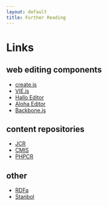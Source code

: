 ```yaml
---
layout: default
title: Further Reading
---
```


# Links

## web editing components

*   [create.js][1]
*   [VIE.js][2]
*   [Hallo Editor][3]
*   [Aloha Editor][4]
*   [Backbone.js][5]

## content repositories

*   [JCR][6]
*   [CMIS][7]
*   [PHPCR][8]

## other

*   [RDFa][9]
*   [Stanbol][9]

 [1]: http://createjs.org/
 [2]: http://viejs.org/
 [3]: http://hallojs.org/
 [4]: http://aloha-editor.org/
 [5]: http://backbonejs.org/
 [6]: http://jcp.org/en/jsr/detail?id=283
 [7]: https://www.oasis-open.org/committees/tc_home.php?wg_abbrev=cmis
 [8]: http://phpcr.github.com/
 [9]: http://rdfa.info/
 [10]: http://incubator.apache.org/stanbol/
